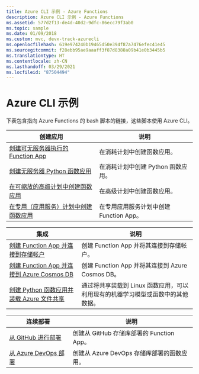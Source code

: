 ```yaml
---
title: Azure CLI 示例 - Azure Functions
description: Azure CLI 示例 - Azure Functions
ms.assetid: 577d2f13-de4d-40d2-9dfc-86ecc79f3ab0
ms.topic: sample
ms.date: 01/09/2018
ms.custom: mvc, devx-track-azurecli
ms.openlocfilehash: 619e974240b19465d50e394f87a7476efec41e45
ms.sourcegitcommit: f28ebb95ae9aaaff3f87d8388a09b41e0b3445b5
ms.translationtype: HT
ms.contentlocale: zh-CN
ms.lasthandoff: 03/29/2021
ms.locfileid: "87504494"
---
```

# <a name="azure-cli-samples"></a>Azure CLI 示例

下表包含指向 Azure Functions 的 bash 脚本的链接，这些脚本使用 Azure CLI。

<a id="create"></a>

| 创建应用 | 说明 |
|---|---|
| [创建可无服务器执行的 Function App](scripts/functions-cli-create-serverless.md) | 在消耗计划中创建函数应用。  |
| [创建无服务器 Python 函数应用](scripts/functions-cli-create-serverless-python.md) | 在消耗计划中创建 Python 函数应用。 |
| [在可缩放的高级计划中创建函数应用](scripts/functions-cli-create-premium-plan.md) | 在高级计划中创建函数应用。 |
| [在专用（应用服务）计划中创建函数应用](scripts/functions-cli-create-app-service-plan.md) | 在专用应用服务计划中创建 Function App。 |

| 集成 | 说明|
|---|---|
| [创建 Function App 并连接到存储帐户](scripts/functions-cli-create-function-app-connect-to-storage-account.md) | 创建 Function App 并将其连接到存储帐户。 |
| [创建 Function App 并连接到 Azure Cosmos DB](scripts/functions-cli-create-function-app-connect-to-cosmos-db.md) | 创建 Function App 并将其连接到 Azure Cosmos DB。 |
| [创建 Python 函数应用并装载 Azure 文件共享](scripts/functions-cli-mount-files-storage-linux.md) | 通过将共享装载到 Linux 函数应用，可以利用现有的机器学习模型或函数中的其他数据。 | 

| 连续部署 | 说明|
|---|---|
| [从 GitHub 进行部署](scripts/functions-cli-create-function-app-github-continuous.md) | 创建从 GitHub 存储库部署的 Function App。  |
| [从 Azure DevOps 部署](scripts/functions-cli-create-function-app-vsts-continuous.md) | 创建从 Azure DevOps 存储库部署的函数应用。  |
